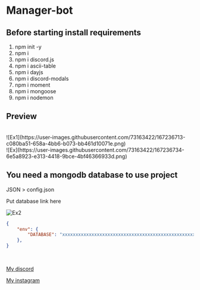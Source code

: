 # Manager-bot





## Before starting install requirements

1. npm init -y 
2. npm i
3. npm i discord.js
4. npm i ascii-table
5. npm i dayjs
6. npm i discord-modals
7. npm i moment
8. npm i mongoose
9. npm i nodemon 

## Preview
<br /> 
![Ex1](https://user-images.githubusercontent.com/73163422/167236713-c080ba51-658a-4bb6-b073-bb461d10071e.png)
<br />
![Ex](https://user-images.githubusercontent.com/73163422/167236734-6e5a8923-e313-4418-9bce-4bf46366933d.png)



## You need a mongodb database to use project 








JSON > config.json

Put database link here

![Ex2](https://user-images.githubusercontent.com/73163422/167236757-ef684325-d28f-40d4-985c-f4a4787ab9bd.png)

```json
{
    "env": {
        "DATABASE": "xxxxxxxxxxxxxxxxxxxxxxxxxxxxxxxxxxxxxxxxxxxxxxxxxxxx",
    },
}
```
<br />

[My discord](https://discord.com/users/757509151390957618)

[My instagram](https://www.instagram.com/notxqs8/)





